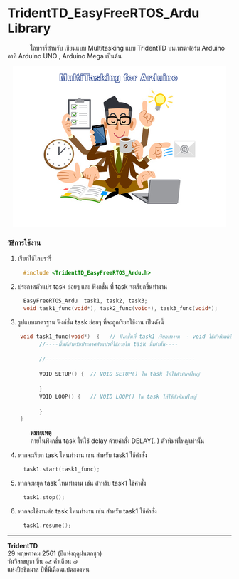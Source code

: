 TridentTD_EasyFreeRTOS_Ardu Library
===

&nbsp;&nbsp;&nbsp;&nbsp;&nbsp;&nbsp;&nbsp;&nbsp;&nbsp;&nbsp;&nbsp;&nbsp;
ไลบรารี่สำหรับ เขียนแบบ Multitasking แบบ TridentTD บนเพรตฟอร์ม Arduino  
อาทิ Arduino UNO , Arduino Mega เป็นต้น

<p align="center">
  <img src="Picture.png" alt="image"/>
</p>  

### วิธีการใช้งาน  

1. เรียกใช้ไลบรารี่  
```c  
     #include <TridentTD_EasyFreeRTOS_Ardu.h>
``` 
2. ประกาศตัวแปร task ย่อยๆ และ ฟังกชั่น ที่ task จะเรียกขึ้นทำงาน  
```c  
     EasyFreeRTOS_Ardu  task1, task2, task3;
     void task1_func(void*), task2_func(void*), task3_func(void*);
```
3. รูปแบบมาตรฐาน ฟังก์ชั่น task ย่อยๆ ที่จะถูกเรียกใช้งาน เป็นดังนี้  
```c
    void task1_func(void*)  {   // ฟังกชั่นที่ task1 เรียกทำงาน  - void ใช้ตัวพิมพ์เล็ก
          //----พื้นที่สำหรับประกาศตัวแปรที่ใช้ภายใน task นี้เท่านั้น----

          //-----------------------------------------------

          VOID SETUP() {  // VOID SETUP() ใน task ให้ใช้ตัวพิมพ์ใหญ่

          }
          VOID LOOP() {   // VOID LOOP() ใน task ให้ใช้ตัวพิมพ์ใหญ่

          }
    }

```
&nbsp;&nbsp;&nbsp;&nbsp;&nbsp;&nbsp;&nbsp;&nbsp;&nbsp;&nbsp;&nbsp;&nbsp;
**หมายเหตุ**  
&nbsp;&nbsp;&nbsp;&nbsp;&nbsp;&nbsp;&nbsp;&nbsp;&nbsp;&nbsp;&nbsp;&nbsp;
ภายในฟังกชั่น task ให้ใช้ delay ด้วยคำสั่ง DELAY(..) ตัวพิมพ์ใหญ่เท่านั้น  

4. หากจะเรียก task ไหนทำงาน เช่น สำหรับ task1 ใช้คำสั่ง  
```c
     task1.start(task1_func);
```
5. หากจะหยุด task ไหนทำงาน เช่น สำหรับ task1 ใช้คำสั่ง  
```c
     task1.stop();
```
6. หากจะใช้งานต่อ task ไหนทำงาน เช่น สำหรับ task1 ใช้คำสั่ง  
```c
     task1.resume();
```
-----
**TridentTD**  
29 พฤษภาคม 2561 (ปีแห่งฤดูฝนตกชุก)  
วันวิสาขบูชา ขึ้น ๑๕ ค่ำเดือน ๗  
แห่งปีอธิกมาส ปีที่มีเดือนแปดสองหน  
